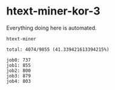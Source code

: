 # htext-miner-kor-3

Everything doing here is automated.

```
htext-miner

total: 4074/9855 (41.339421613394215%)

job0: 737
job1: 855
job2: 800
job3: 879
job4: 803
```